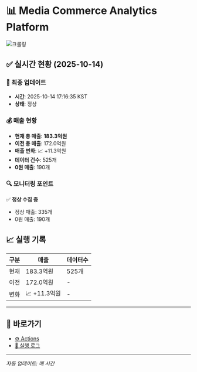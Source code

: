 # 📊 Media Commerce Analytics Platform

![크롤링](https://img.shields.io/badge/크롤링-정상-green)

## ✅ 실시간 현황 (2025-10-14)

### 📍 최종 업데이트
- **시간**: 2025-10-14 17:16:35 KST
- **상태**: 정상

### 💰 매출 현황
- **현재 총 매출**: **183.3억원**
- **이전 총 매출**: 172.0억원
- **매출 변화**: 📈 +11.3억원
- **데이터 건수**: 525개
- **0원 매출**: 190개

### 🔍 모니터링 포인트

✅ **정상 수집 중**
- 정상 매출: 335개
- 0원 매출: 190개


## 📈 실행 기록

| 구분 | 매출 | 데이터수 |
|------|------|----------|
| 현재 | 183.3억원 | 525개 |
| 이전 | 172.0억원 | - |
| 변화 | 📈 +11.3억원 | - |

---

## 🔗 바로가기

- [⚙️ Actions](../../actions)
- [📝 실행 로그](../../actions/workflows/daily_scraping.yml)

---

*자동 업데이트: 매 시간*
